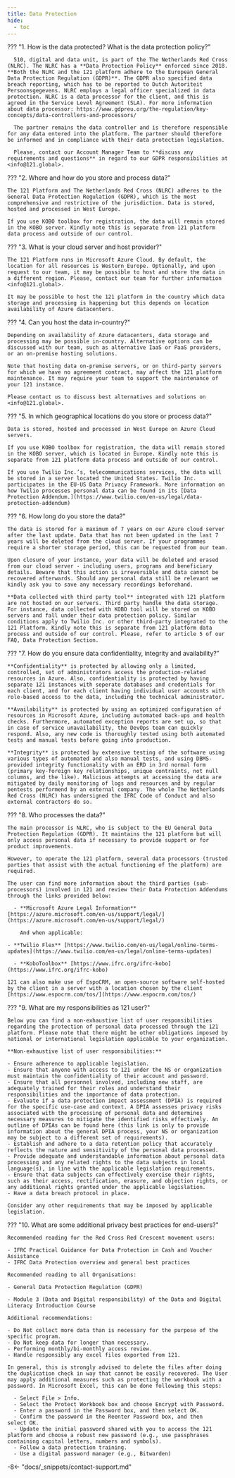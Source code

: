 ```yaml
---
title: Data Protection
hide:
  - toc
---
```





??? "1. How is the data protected? What is the data protection policy?"

      510, digital and data unit, is part of the The Netherlands Red Cross (NLRC). The NLRC has a **Data Protection Policy** enforced since 2018. **Both the NLRC and the 121 platform adhere to the European General Data Protection Regulation (GDPR)**. The GDPR also specified data breach reporting, which has to be reported to Dutch Autoriteit Persoonsgegevens. NLRC employs a legal officer specialized in data protection. NLRC is a data processor for the client, and this is agreed in the Service Level Agreement (SLA). For more information about data processor: https://www.gdpreu.org/the-regulation/key-concepts/data-controllers-and-processors/ 

      The partner remains the data controller and is therefore responsible for any data entered into the platform. The partner should therefore be informed and in compliance with their data protection legislation.

      Please, contact our Account Manager Team to **discuss any requirements and questions** in regard to our GDPR responsibilities at <info@121.global>.

??? "2. Where and how do you store and process data?"

    The 121 Platform and The Netherlands Red Cross (NLRC) adheres to the General Data Protection Regulation (GDPR), which is the most comprehensive and restrictive of the jurisdiction. Data is stored, hosted and processed in West Europe.
  
    If you use KOBO toolbox for registration, the data will remain stored in the KOBO server. Kindly note this is separate from 121 platform data process and outside of our control.


??? "3. What is your cloud server and host provider?"

    The 121 Platform runs in Microsoft Azure Cloud. By default, the location for all resources is Western Europe. Optionally, and upon request to our team, it may be possible to host and store the data in a different region. Please, contact our team for further information <info@121.global>.

    It may be possible to host the 121 platform in the country which data storage and processing is happening but this depends on location availability of Azure datacenters. 


??? "4. Can you host the data in-country?"

    Depending on availability of Azure datacenters, data storage and processing may be possible in-country. Alternative options can be discussed with our team, such as alternative IaaS or PaaS providers, or an on-premise hosting solutions. 
   
    Note that hosting data on-premise servers, or on third-party servers for which we have no agreement contract, may affect the 121 platform maintenance. It may require your team to support the maintenance of your 121 instance.
    
    Please contact us to discuss best alternatives and solutions on <info@121.global>.


??? "5. In which geographical locations do you store or process data?"

    Data is stored, hosted and processed in West Europe on Azure Cloud servers.
  
    If you use KOBO toolbox for registration, the data will remain stored in the KOBO server, which is located in Europe. Kindly note this is separate from 121 platform data process and outside of our control.

    If you use Twilio Inc.’s, telecommunications services, the data will be stored in a server located the United States. Twilio Inc. participates in the EU-US Data Privacy Framework. More information on how Twilio processes personal data can be found in its [Data Protection Addendum.](https://www.twilio.com/en-us/legal/data-protection-addendum)


??? "6. How long do you store the data?"

    The data is stored for a maximum of 7 years on our Azure cloud server after the last update. Data that has not been updated in the last 7 years will be deleted from the cloud server. If your programmes require a shorter storage period, this can be requested from our team. 

    Upon closure of your instance, your data will be deleted and erased from our cloud server - including users, programs and beneficiary details. Beware that this action is irreversible and data cannot be recovered afterwards. Should any personal data still be relevant we kindly ask you to save any necessary recordings beforehand.

    **Data collected with third party tool** integrated with 121 platform are not hosted on our servers. Third party handle the data storage. For instance, data collected with KOBO tool will be stored on KOBO servers and fall under their data protection policy. Similar conditions apply to Twilio Inc. or other third-party integrated to the 121 Platform. Kindly note this is separate from 121 platform data process and outside of our control. Please, refer to article 5 of our FAQ, Data Protection Section.

??? "7. How do you ensure data confidentiality, integrity and availability?"

    **Confidentiality** is protected by allowing only a limited, controlled, set of administrators access the production-related resources in Azure. Also, confidentiality is protected by having separate 121 instances with seperate databases and credentials for each client, and for each client having individual user accounts with role-based access to the data, including the technical administrator.

    **Availability** is protected by using an optimized configuration of resources in Microsoft Azure, including automated back-ups and health checks. Furthermore, automated exception reports are set up, so that in case of service unavailability, the DevOps team can quickly respond. Also, any new code is thoroughly tested using both automated tests and manual tests before going into production.

    **Integrity** is protected by extensive testing of the software using various types of automated and also manual tests, and using DBMS-provided integrity functionality with an ERD in 3rd normal form (primary key-foreign key relationships, unique contraints, not null columns, and the like). Malicious attempts at accessing the data are mitigated by daily monitoring of logs and resources and by regular pentests performend by an external company. The whole The Netherlands Red Cross (NLRC) has undersigned the IFRC Code of Conduct and also external contractors do so.

??? "8. Who processes the data?"

    The main processor is NLRC, who is subject to the EU General Data Protection Regulation (GDPR). It maintains the 121 platform but will only access personal data if necessary to provide support or for product improvements.

    However, to operate the 121 platform, several data processors (trusted parties that assist with the actual functioning of the platform) are required.

    The user can find more information about the third parties (sub-processors) involved in 121 and review their Data Protection Addendums through the links provided below:

      - **Microsoft Azure Legal Information** [https://azure.microsoft.com/en-us/support/legal/](https://azure.microsoft.com/en-us/support/legal/)

        And when applicable:

    - **Twilio Flex** [https://www.twilio.com/en-us/legal/online-terms-updates](https://www.twilio.com/en-us/legal/online-terms-updates)

      - **KoboToolbox** [https://www.ifrc.org/ifrc-kobo](https://www.ifrc.org/ifrc-kobo)

    121 can also make use of EspoCRM, an open-source software self-hosted by the client in a server with a location chosen by the client  [https://www.espocrm.com/tos/](https://www.espocrm.com/tos/)

??? "9. What are my responsibilities as 121 user?"

    Below you can find a non-exhaustive list of user responsibilities regarding the protection of personal data processed through the 121 platform. Please note that there might be other obligations imposed by national or international legislation applicable to your organization.
    
    **Non-exhaustive list of user responsibilities:**

    - Ensure adherence to applicable legislation.
    - Ensure that anyone with access to 121 under the NS or organization must maintain the confidentiality of their account and password.
    - Ensure that all personnel involved, including new staff, are adequately trained for their roles and understand their responsibilities and the importance of data protection.
    - Evaluate if a data protection impact assessment (DPIA) is required for the specific use-case and context. A DPIA assesses privacy risks associated with the processing of personal data and determines necessary measures to mitigate the identified risks effectively. An outline of DPIAs can be found here (this link is only to provide information about the general DPIA process, your NS or organization may be subject to a different set of requirements).
    - Establish and adhere to a data retention policy that accurately reflects the nature and sensitivity of the personal data processed.
    - Provide adequate and understandable information about personal data processing and any related rights to the data subjects in local language(s), in line with the applicable legislation requirements.  
    - Ensure that data subjects can effectively exercise their rights, such as their access, rectification, erasure, and objection rights, or any additional rights granted under the applicable legislation.  
    - Have a data breach protocol in place.

    Consider any other requirements that may be imposed by applicable legislation.

??? "10. What are some additional privacy best practices for end-users?"

    Recommended reading for the Red Cross Red Crescent movement users:

    - IFRC Practical Guidance for Data Protection in Cash and Voucher Assistance
    - IFRC Data Protection overview and general best practices

    Recommended reading to all Organisations:

    - General Data Protection Regulation (GDPR)

    - Module 3 (Data and Digital responsibility) of the Data and Digital Literacy Introduction Course

    Additional recommendations:

    - Do Not collect more data than is necessary for the purpose of the specific program.
    - Do Not keep data for longer than necessary.
    - Performing monthly/bi-monthly access review.
    - Handle responsibly any excel files exported from 121.
    
    In general, this is strongly advised to delete the files after doing the duplication check in way that cannot be easily recovered. The User may apply additional measures such as protecting the workbook with a password. In Microsoft Excel, this can be done following this steps:

      - Select File > Info.
      - Select the Protect Workbook box and choose Encrypt with Password.
      - Enter a password in the Password box, and then select OK.
      - Confirm the password in the Reenter Password box, and then select OK.
      - Update the initial password shared with you to access the 121 platform and choose a robust new password (e.g., use passphrases containing capital letters, numbers and symbols).
      - Follow a data protection training.
      - Use a digital password manager (e.g., Bitwarden) 


-8<- "docs/_snippets/contact-support.md"
